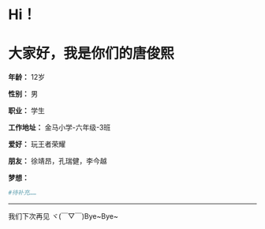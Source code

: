 <h1>Hi！</h1>
<h1>大家好，我是你们的唐俊熙</h1>

**年龄：**
12岁

**性别：**
男

**职业：**
学生

**工作地址：**
金马小学-六年级-3班

**爱好：**
玩王者荣耀

**朋友：**
徐靖昂，孔瑞健，李今越

**梦想：** 
```python
#待补充……
```
<hr>

我们下次再见
ヾ(￣▽￣)Bye~Bye~
